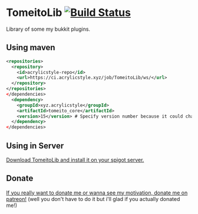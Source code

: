 # TomeitoLib [![Build Status](https://ci.acrylicstyle.xyz/job/TomeitoLib/badge/icon)](https://ci.acrylicstyle.xyz/job/TomeitoLib/)
Library of some my bukkit plugins.

## Using maven
```xml
<repositories>
  <repository>
    <id>acrylicstyle-repo</id>
    <url>https://ci.acrylicstyle.xyz/job/TomeitoLib/ws/</url>
  </repository>
</repositories>
</dependencies>
  <dependency>
    <groupId>xyz.acrylicstyle</groupId>
    <artifactId>tomeito_core</artifactId>
    <version>15</version> # Specify version number because it could change breaking behavior at anytime!
  </dependency>
</dependencies>
```

## Using in Server
[Download TomeitoLib and install it on your spigot server.](https://ci.acrylicstyle.xyz/job/TomeitoLib/lastSuccessfulBuild/artifact/TomeitoLib.jar)

## Donate
[If you really want to donate me or wanna see my motivation, donate me on patreon!](https://patreon.com/acrylicstyle) (well you don't have to do it but i'll glad if you actually donated me!)
